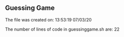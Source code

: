 ## Guessing Game
The file was created on: 13:53:19 07/03/20

The number of lines of code in guessinggame.sh are: 22
